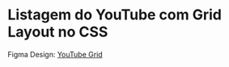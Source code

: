 # Listagem do YouTube com Grid Layout no CSS


Figma Design: [YouTube Grid](https://www.figma.com/file/KknwioExyqKD3D2eSVFrcW/Desafio-Grid---DIO?type=design&node-id=1-2&t=6b6Fqon4SPH3tDiM-0)